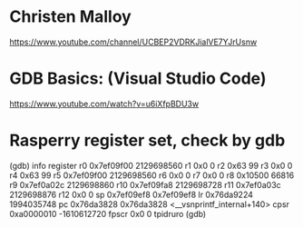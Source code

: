 # Christen Malloy
https://www.youtube.com/channel/UCBEP2VDRKJialVE7YJrUsnw
# GDB Basics: (Visual Studio Code)
https://www.youtube.com/watch?v=u6iXfpBDU3w

# Rasperry register set, check by gdb
(gdb) info register
r0             0x7ef09f00          2129698560
r1             0x0                 0
r2             0x63                99
r3             0x0                 0
r4             0x63                99
r5             0x7ef09f00          2129698560
r6             0x0                 0
r7             0x0                 0
r8             0x10500             66816
r9             0x7ef0a02c          2129698860
r10            0x7ef09fa8          2129698728
r11            0x7ef0a03c          2129698876
r12            0x0                 0
sp             0x7ef09ef8          0x7ef09ef8
lr             0x76da9224          1994035748
pc             0x76da3828          0x76da3828 <__vsnprintf_internal+140>
cpsr           0xa0000010          -1610612720
fpscr          0x0                 0
tpidruro       <unavailable>
(gdb) 